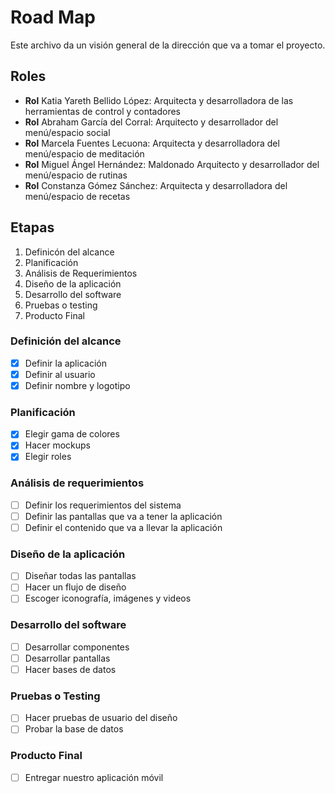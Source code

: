 # Road Map 

Este archivo da un visión general de la dirección que va a tomar el proyecto. 

## Roles
* **Rol** Katia Yareth Bellido López: Arquitecta y desarrolladora de las herramientas de control y contadores
* **Rol** Abraham García del Corral: Arquitecto y desarrollador del menú/espacio social
* **Rol** Marcela Fuentes Lecuona: Arquitecta y desarrolladora del menú/espacio de meditación
* **Rol** Miguel Ángel Hernández: Maldonado Arquitecto y desarrollador del menú/espacio de rutinas
* **Rol** Constanza Gómez Sánchez: Arquitecta y desarrolladora del menú/espacio de recetas

## Etapas

1. Definicón del alcance
2. Planificación
3. Análisis de Requerimientos
4. Diseño de la aplicación
5. Desarrollo del software
6. Pruebas o testing
7. Producto Final

### Definición del alcance
* [x] Definir la aplicación
* [x] Definir al usuario
* [x] Definir nombre y logotipo

### Planificación
* [x] Elegir gama de colores
* [x] Hacer mockups
* [x] Elegir roles

### Análisis de requerimientos
* [ ] Definir los requerimientos del sistema
* [ ] Definir las pantallas que va a tener la aplicación
* [ ] Definir el contenido que va a llevar la aplicación

### Diseño de la aplicación
* [ ] Diseñar todas las pantallas
* [ ] Hacer un flujo de diseño
* [ ] Escoger iconografía, imágenes y videos

### Desarrollo del software
* [ ] Desarrollar componentes
* [ ] Desarrollar pantallas
* [ ] Hacer bases de datos

### Pruebas o Testing
* [ ] Hacer pruebas de usuario del diseño
* [ ] Probar la base de datos

### Producto Final
* [ ] Entregar nuestro aplicación móvil 
